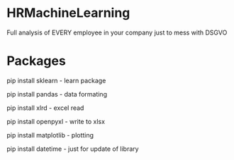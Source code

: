 # HRMachineLearning
Full analysis of EVERY employee in your company just to mess with DSGVO

# Packages
pip install sklearn - learn package

pip install pandas - data formating

pip install xlrd - excel read

pip install openpyxl - write to xlsx

pip install matplotlib - plotting

pip install datetime - just for update of library